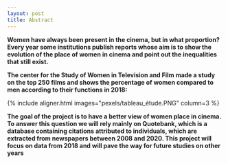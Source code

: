 ```yaml
---
layout: post
title: Abstract
---
```


**Women have always been present in the cinema, but in what proportion? Every year some institutions publish reports whose aim is to show the evolution of the place of women in cinema and point out the inequalities that still exist.**

**The center for the Study of Women in Television and Film made a study on the top 250 films and shows the percentage of women compared to men according to their functions in 2018:**

{% include aligner.html images="pexels/tableau_étude.PNG" column=3 %}

**The goal of the project is to have a better view of women place in cinema. To answer this question we will rely mainly on Quotebank, which is a database containing citations attributed to individuals, which are extracted from newspapers between 2008 and 2020. This project will focus on data from 2018 and will pave the way for future studies on other years**
